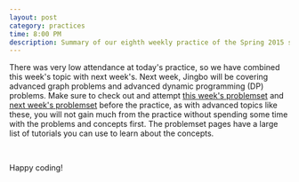 ```yaml
---
layout: post
category: practices
time: 8:00 PM
description: Summary of our eighth weekly practice of the Spring 2015 semester.
---
```


There was very low attendance at today's practice, so we have combined this week's 
topic with next week's. Next week, Jingbo will be covering advanced graph problems 
and advanced dynamic programming (DP) problems. Make sure to check out and attempt 
[this week's problemset](/announcements/2015/04/06/practice-problems-for-the-week-of-mar-31.html) 
and [next week's problemset](/announcements/2015/04/09/practice-problems-for-the-week-of-apr-07.html)
before the practice, as with advanced topics like these, you will not gain much from 
the practice without spending some time with the problems and concepts first. The 
problemset pages have a large list of tutorials you can use to learn about the 
concepts.

<br/>

Happy coding!

